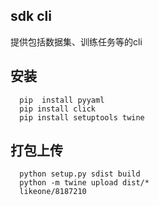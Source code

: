 ## sdk cli
提供包括数据集、训练任务等的cli
## 安装
      pip  install pyyaml
      pip install click
      pip install setuptools twine
##  打包上传
      python setup.py sdist build
      python -m twine upload dist/*
      likeone/8187210
          